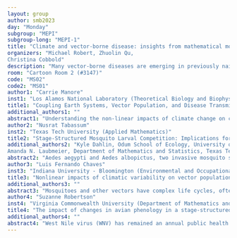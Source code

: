 ```yaml
---
layout: group
author: smb2023
day: "Monday"
subgroup: "MEPI"
subgroup-long: "MEPI-1"
title: "Climate and vector-borne disease: insights from mathematical modeling"
organizers: "Michael Robert, Zhuolin Qu,
Christina Cobbold"
description: "Many vector-borne diseases are emerging in previously naive areas, while other regions are experiencing a rapid intensification of endemic diseases. Although there are a number of factors driving the spread and intensity of vector-borne diseases, it is likely that climate is one of the primary drivers. Vector-borne diseases are particularly influenced by climate and changes therein because precipitation, temperature, and humidity play critical roles in vector life cycles, and these meteorological variables can also have an impact on pathogen life cycles and pathogen transmission. While it is widely accepted that changes in climate are influencing changes in vector-borne disease emergence, spread, and intensity, many questions remain about how these changes are impacting different diseases. Mathematical modeling is a particularly useful tool for investigating how meteorological variables influence different components of the vector life cycle, as well as the pathogen transmission cycle. Additionally, models can help us better understand how future changes in climate may impact disease transmission and how mitigation strategies may slow or prevent current and future spread. In this minisymposium, we focus on studies of climate and vector-borne disease through the lens of mathematical modeling. The minisymposium feature speakers utilizing various different modeling approaches to investigate questions about a number of different diseases."
room: "Cartoon Room 2 (#3147)"
code: "MS02"
code2: "MS01"
author1: "Carrie Manore"
inst1: "Los Alamos National Laboratory (Theoretical Biology and Biophysics)"
title1: "Coupling Earth Systems, Vector Population, and Disease Transmission Models to Predict Mosquito-borne Disease Under Climate Change"
additional_authors1: ""
abstract1: "Understanding the non-linear impacts of climate change on climate-driven pathogens such as mosquito-borne disease is an ongoing challenge. Recent research has shown that temperature will change vector species and virus distributions and dynamics. To further understand how temperature, along with changes in water availability, and human populations, will change the dynamics and ranges of West Nile virus and dengue, we developed a suite of coupled models to simulate disease spread across the Americas. This includes a global climate and earth systems model, mosquito population dynamics model, and disease transmission model with host species (e.g. humans and birds) driven by the climate model output and historical data. I will present the mosquito and disease transmission models along with our new tiling method for spatial partitioning along with validation results and challenges."
author2: "Nusrat Tabassum"
inst2: "Texas Tech University (Applied Mathematics)"
title2: "Stage-Structured Mosquito Larval Competition: Implications for Aedes Albopictus and Aedes Aegypti Population Dynamics"
additional_authors2: "Kyle Dahlin, Odum School of Ecology, University of Georgia, USA;
Amanda N. Laubmeier, Department of Mathematics and Statistics, Texas Tech University, USA"
abstract2: "Aedes aegypti and Aedes albopictus, two invasive mosquito species that are responsible for spreading a number of viral diseases, are a major danger to global public health. Their ability to reproduce in diverse container habitats, where competition influences population dynamics, is correlated with their capacity to successfully colonize new regions. This competition may influence the distribution and abundance of the species, thereby influencing the transmission of mosquito-borne diseases. The goal of this study is to examine the effects of environmental factors such as temperature and population density on the competitive dynamics between these two species in their larval phases. A stage-structured larval competition model has been developed to analyze both inter and intra-specific competition. Our model permits temperature-dependent competition and carrying capacity variations. We have used sensitivity analysis to evaluate the model’s efficacy and empirical observations to characterize how temperature influences the survival rate, growth rate, and development time of mosquito larvae. We have also conduct a stability analysis of the model to determine if mosquito species can persist under different environmental conditions. This helps to understand how competition between mosquito larvae is influenced by environmental factors, which in turn influences temperature-dependent viral transmission, and also allows us to predict and respond to outbreaks of mosquito-borne diseases."
author3: "Luis Fernando Chaves"
inst3: "Indiana University - Bloomington (Environmental and Occupational Health)"
title3: "Nonlinear impacts of climatic variability on vector population dynamics"
additional_authors3: ""
abstract3: "Mosquitoes and other vectors have complex life cycles, often including ontogenetic niche shifts. Under such circumstances changing environments could influence insect vector density-dependent regulation and propensity to sudden changes in abundance. Here, I will review results from modelling several mosquito species where field observed density-dependent regulation is strong. For most species, and settings, low environmental kurtosis was a good predictor of sharp changes in the abundance of mosquitoes. The identification of density-independent (i.e., exogenous) variables forcing sharp changes in disease vector populations using the exogenous factors statistical properties, especially higher order moments of their distribution, could be useful to assess the impacts of changing climate patterns on the transmission of vector-borne diseases."
author4: "Suzanne Robertson"
inst4: "Virginia Commonwealth University (Department of Mathematics and Applied Mathematics)"
title4: "The impact of changes in avian phenology in a stage-structured model for West Nile virus transmission"
additional_authors4: ""
abstract4: "West Nile virus (WNV) has remained an annual public health concern in the United States since its introduction in 1999, yet the ecological triggers leading to seasonal outbreaks are not well understood. Nestlings, birds within the first couple of weeks of hatching, are extremely vulnerable to mosquitoes and may receive a disproportionately high number of mosquito bites compared to other bird life stages. While total avian population size typically increases throughout the season, nestling abundance declines at the end of the brooding season. This temporal variation in host stage abundance can play an important role in structuring WNV transmission. The nesting curve of a species may differ regionally due to climate, and within a region, year to year differences in temperature may also result in year to year variation in the nesting curve of a given species. We use a stage-structured differential equation model for WNV incorporating vector preference for specific host life stages to investigate the impact of changes in the phenology of avian nesting and vector growth due to climate change on enzootic WNV transmission."
---
```

